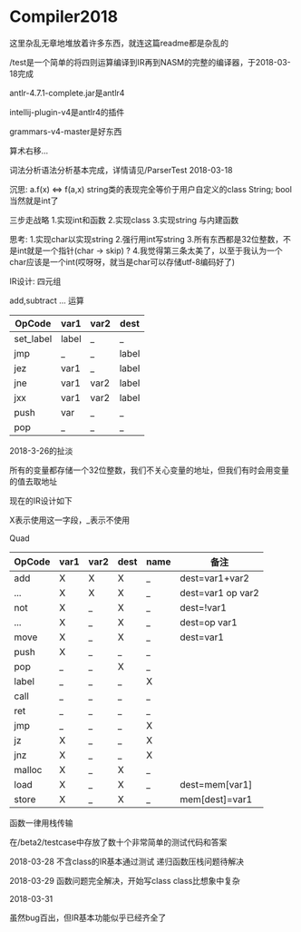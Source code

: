 # Compiler2018
这里杂乱无章地堆放着许多东西，就连这篇readme都是杂乱的

/test是一个简单的将四则运算编译到IR再到NASM的完整的编译器，于2018-03-18完成

antlr-4.7.1-complete.jar是antlr4

intellij-plugin-v4是antlr4的插件

grammars-v4-master是好东西

算术右移...

词法分析语法分析基本完成，详情请见/ParserTest 2018-03-18

沉思:
a.f(x) <=> f(a,x)
string类的表现完全等价于用户自定义的class String;
bool当然就是int了

三步走战略
1.实现int和函数
2.实现class
3.实现string 与内建函数

思考:
1.实现char以实现string
2.强行用int写string
3.所有东西都是32位整数，不是int就是一个指针(char  -> skip) ?
4.我觉得第三条太美了，以至于我认为一个char应该是一个int(哎呀呀，就当是char可以存储utf-8编码好了)

IR设计:
四元组

add,subtract ... 运算

|OpCode|var1|var2|dest|
|-|-|-|-|
|set_label|label|_|_|
|jmp|_|_|label|
|jez|var1|_|label|
|jne|var1|var2|label|
|jxx|var1|var2|label|
|push|var|_|_|
|pop|_|_|_|



2018-3-26的扯淡

所有的变量都存储一个32位整数，我们不关心变量的地址，但我们有时会用变量的值去取地址


现在的IR设计如下

X表示使用这一字段，_表示不使用

Quad


|OpCode|var1|var2|dest|name|备注|
|-|-|-|-|-|-|
|add|X|X|X|_|dest=var1+var2|
|...|X|X|X|_|dest=var1 op var2|
|not|X|_|X|_|dest=!var1|
|...|X|_|X|_|dest=op var1|
|move|X|_|X|_|dest=var1|
|push|X|_|_|_||
|pop|_|_|X|_||
|label|_|_|_|X||
|call|_|_|_|_||
|ret|_|_|_|_||
|jmp|_|_|_|X||
|jz|X|_|_|X||
|jnz|X|_|_|X||
|malloc|X|_|X|_||
|load|X|_|X|_|dest=mem[var1]|
|store|X|_|X|_|mem[dest]=var1|


函数一律用栈传输

在/beta2/testcase中存放了数十个非常简单的测试代码和答案

2018-03-28
不含class的IR基本通过测试
递归函数压栈问题待解决


2018-03-29
函数问题完全解决，开始写class
class比想象中复杂

2018-03-31

虽然bug百出，但IR基本功能似乎已经齐全了

